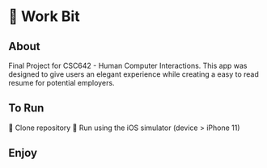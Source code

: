 # :foggy: Work Bit

## About

Final Project for CSC642 - Human Computer Interactions. 
This app was designed to give users an elegant experience while creating a easy to read resume for potential employers.

## To Run

:iphone: Clone repository
:iphone: Run using the iOS simulator (device > iPhone 11)

## Enjoy

